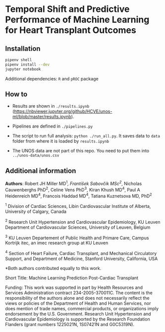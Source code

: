 # Temporal Shift and Predictive Performance of Machine Learning for Heart Transplant Outcomes

## Installation

```bash
pipenv shell
pipenv install --dev
jupyter notebook
```

Additional dependencies: `R` and `pROC` package  

## How to

- Results are shown in `./results.ipynb` (https://nbviewer.jupyter.org/github/HCVE/unos-ml/blob/master/results.ipynb).
  
- Pipelines are defined in `./pipelines.py`
 
- The script to run full analysis: `python ./run_all.py`. It saves data to `data` folder from where it is loaded by `results.ipynb`   

- The UNOS data are not part of this repo. You need to put them into `../unos-data/unos.csv`


## Additional information

**Authors**: Robert JH Miller MD<sup>1</sup>*, František Sabovčik MSc<sup>2</sup>*, Nicholas Cauwenberghs PhD<sup>2</sup>, Celine Vens PhD<sup>3</sup>, Kiran Khush MD<sup>4</sup>, Paul A Heidenreich MD<sup>4</sup>, Francois Haddad MD<sup>4</sup>, Tatiana Kuznetsova MD, PhD<sup>2</sup>

<sup>1</sup> Division of Cardiac Sciences, Libin Cardiovascular Institute of Alberta, University of Calgary, Canada

<sup>2</sup> Research Unit Hypertension and Cardiovascular Epidemiology, KU Leuven Department of Cardiovascular Sciences, University of Leuven, Belgium

<sup>3</sup> KU Leuven Departement of Public Health and Primare Care, Campus Kortrijk itec, an imec research group at KU Leuven

<sup>4</sup> Section of Heart Failure, Cardiac Transplant, and Mechanical Circulatory Support, and Department of Medicine, Stanford University, California, USA

*Both authors contributed equally to this work.

Short Title: Machine Learning Prediction Post-Cardiac Transplant

Funding: This work was supported in part by Health Resources and Services Administration contract 234-2005-370011C. The content is the responsibility of the authors alone and does not necessarily reflect the views or policies of the Department of Health and Human Services, nor does mention of trade names, commercial products, or organizations imply endorsement by the U.S. Government. Research Unit Hypertension and Cardiovascular Epidemiology is supported by the Research Foundation Flanders (grant numbers 1225021N, 1S07421N and G0C5319N).
